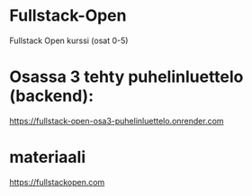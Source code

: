 # Fullstack-Open
Fullstack Open kurssi (osat 0-5)

# Osassa 3 tehty puhelinluettelo (backend): 
https://fullstack-open-osa3-puhelinluettelo.onrender.com

# materiaali
https://fullstackopen.com
